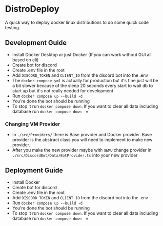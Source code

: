 # DistroDeploy

A quick way to deploy docker linux distributions to do some quick code testing.

## Development Guide

-   Install Docker Desktop or just Docker (If you can work without GUI all based on cli)
-   Create bot for discord
-   Create .env file in the root
-   Add `DISCORD_TOKEN` and `CLIENT_ID` from the discord bot into the .env
-   The `docker-compose.yml` is actually for production but it's fine just will be a bit slower because of the sleep 20 seconds every start to wait db to start up but it's not really needed for development
-   Run `docker compose up --build -d`
-   You're done the bot should be running
-   To stop it run `docker compose down`. If you want to clear all data including database run `docker compose down -v`

### Changing VM Provider

-   In `./src/Providers/` there is Base provider and Docker provider. Base provider is the abstract class you will need to implement to make new provider.
-   After you make the new provider maybe with `QEMU` change provider in `./src/DiscordBot/Data/BotProvider.ts` into your new provider

## Deployment Guide

-   Install Docker
-   Create bot for discord
-   Create .env file in the root
-   Add `DISCORD_TOKEN` and `CLIENT_ID` from the discord bot into the .env
-   Run `docker compose up --build -d`
-   You're done the bot should be running
-   To stop it run `docker compose down`. If you want to clear all data including database run `docker compose down -v`
